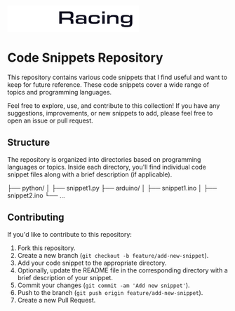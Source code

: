 ![alt text](https://github.com/Moot-Mechanic-Racing/.github/blob/111a93675c959e9055aecfe7746be12dc947b640/profile/logo.png)

# Code Snippets Repository

This repository contains various code snippets that I find useful and want to keep for future reference. These code snippets cover a wide range of topics and programming languages.

Feel free to explore, use, and contribute to this collection! If you have any suggestions, improvements, or new snippets to add, please feel free to open an issue or pull request.

## Structure

The repository is organized into directories based on programming languages or topics. Inside each directory, you'll find individual code snippet files along with a brief description (if applicable).

├── python/
│ ├── snippet1.py
├── arduino/
│ ├── snippet1.ino
│ ├── snippet2.ino
└── ...
## Contributing

If you'd like to contribute to this repository:

1. Fork this repository.
2. Create a new branch (`git checkout -b feature/add-new-snippet`).
3. Add your code snippet to the appropriate directory.
4. Optionally, update the README file in the corresponding directory with a brief description of your snippet.
5. Commit your changes (`git commit -am 'Add new snippet'`).
6. Push to the branch (`git push origin feature/add-new-snippet`).
7. Create a new Pull Request.

